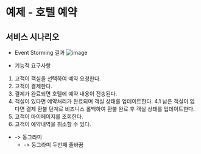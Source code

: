 # 예제 - 호텔 예약

## 서비스 시나리오

- Event Storming 결과
![image](https://github.com/user-attachments/assets/330f12bb-c1d6-475e-9837-87cf97e5d668)


- 기능적 요구사항
1. 고객이 객실을 선택하여 예약 요청한다.
2. 고객이 결제한다.
3. 결제가 완료되면 호텔에 예약 내용이 전송된다.
4. 객실이 있다면 예약처리가 완료되며 객실 상태를 업데이트한다.
  4.1 남은 객실이 없다면 결제 환불 단계로 비즈니스 롤백하여 환불 완료 후 객실 상태를 업데이트한다.
6. 고객이 마이페이지를 조회한다.
7. 고객이 예약내역을 취소할 수 있다.


- -> 동그라미
  - -> 동그라미 두번째 줄바꿈 


## 
